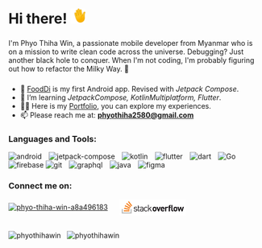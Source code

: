   
<h1 align="left">Hi there! <img src="./images/hand_wave.gif" height="30" style="width: auto;" /></h1>  

###

<p align="left">I'm Phyo Thiha Win, a passionate mobile developer from Myanmar who is on a mission to write clean code across the universe. Debugging? Just another black hole to conquer. When I'm not coding, I'm probably figuring out how to refactor the Milky Way. 🌠 </p>

###

<!---
<p align="left"> <img src="https://komarev.com/ghpvc/?username=phyothihawin&label=Profile%20views&color=0e75b6&style=flat" alt="phyothihawin" /> </p> 
---> 
  
- 🔭 [FoodDi](https://play.google.com/store/apps/details?id=com.pthw.food) is my first Android app. Revised with <i>Jetpack Compose</i>.
- 🌱 I’m learning <i>JetpackCompose, KotlinMultiplatform, Flutter</i>.    
- 👨‍💻 Here is my [Portfolio](https://phyothihawin.github.io/), you can explore my experiences.
- 📫 Please reach me at: **phyothiha2580@gmail.com** 
 
###
 
<h3 align="left">Languages and Tools:</h3>  
<p align="left"> 
<a href="https://developer.android.com" style="text-decoration: none;"> <img src="https://skillicons.dev/icons?i=androidstudio" alt="android" height="40"/></a>
<img width="6" />
<a href="https://developer.android.com/compose" style="text-decoration: none;"> <img src="https://developer.android.com/static/events/dev-challenge/images/dev-challenge_jetpack-compose-asset.svg" alt="jetpack-compose" height="40"/></a> 
<img width="6" />
<a href="https://kotlinlang.org" style="text-decoration: none;"> <img src="https://skillicons.dev/icons?i=kotlin" alt="kotlin" height="40"/></a>
<img width="6" />
<a href="https://flutter.dev" style="text-decoration: none;"> <img src="https://skillicons.dev/icons?i=flutter" alt="flutter" height="40"/></a> 
<img width="6" />
<a href="https://dart.dev" style="text-decoration: none;"> <img src="https://skillicons.dev/icons?i=dart" alt="dart" height="40"/></a> 
<img width="6" />
<a href="https://go.dev/" style="text-decoration: none;"> <img src="https://skillicons.dev/icons?i=go" alt="Go" height="40"/></a>
<img width="6" />
<a href="https://firebase.google.com/" style="text-decoration: none;"> <img src="https://skillicons.dev/icons?i=firebase" alt="firebase" height="40"/></a> 
<a href="https://git-scm.com/" style="text-decoration: none;"> <img src="https://skillicons.dev/icons?i=git" alt="git" width="40" height="40"/></a> 
<img width="6" />
<a href="https://graphql.org" style="text-decoration: none;"> <img src="https://skillicons.dev/icons?i=graphql" alt="graphql" height="40"/></a> 
<img width="6" />
<a href="https://www.java.com" style="text-decoration: none;"> <img src="https://skillicons.dev/icons?i=java" alt="java" height="40"/></a> 
<img width="6" />
<a href="https://www.figma.com/" style="text-decoration: none;"> <img src="https://skillicons.dev/icons?i=figma" alt="figma" height="40"/></a> 
</p>  

###

<h3 align="left">Connect me on:</h3>  
<p align="left">  
<a href="https://linkedin.com/in/phyo-thiha-win-a8a496183" target="blank"><img align="center" src="https://freelogopng.com/images/all_img/1656958733linkedin-logo-png.png" alt="phyo-thiha-win-a8a496183" height="30" /></a> 
<img width="16">
<a href="https://stackoverflow.com/users/19853487/phyo-thiha-win" target="blank"><img align="center" src="./images/stackoverflow-logo.png" alt="phyo-thiha-win-stackoverflow" height="32" /></a>  
</p> 

<br>

<div>
<img src="https://github-readme-stats.vercel.app/api/top-langs?username=phyothihawin&show_icons=true&layout=compact&locale=en&langs_count=5&theme=dark&order=2" height="160" alt="phyothihawin" /> &nbsp; 
<img src="https://github-readme-stats.vercel.app/api?username=phyothihawin&show_icons=true&locale=en&theme=dark" height="160"  alt="phyothihawin" />
</div>


<!---  
<p><img align="center" src="https://github-readme-streak-stats.herokuapp.com/?user=phyothihawin&" alt="phyothihawin" /></p>  
--->
  
  
<!---  
PhyoThihaWin/PhyoThihaWin is a ✨ special ✨ repository because its `README.md` (this file) appears on your GitHub profile.  
You can click the Preview link to take a look at your changes.  
--->
